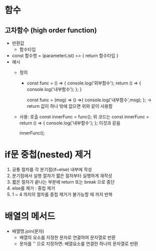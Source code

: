 # 함수

## 고차함수 (high order function)
- 반환값
  - 함수타입
- const 함수명 = (parameterList) => {
    return 함수타입
  }
- 예시
  - 정의
    - const func = () => {
        console.log('외부함수');
        return () => {
          console.log('내부함수');
        };
      }

      const func = (msg) => () =>{
        console.log('내부함수',msg);
      }; 
      -> return 값이 하나 밖에 없으면
      위와 같이 사용함

  - 사용: 호출
    const innerFunc = func();
    위 코드는
    const innerFunc = return () => {
          console.log('내부함수');
        };
    이것과 같음

    innerFunc();

# if문 중첩(nested) 제거
1. 공통 절차를 각 분기점(if~else) 내부에 작성
2. 분기점에서 실행 절차가 짧은 절차부터 실행하게 재작성
3. 짧은 절차가 끝나는 부분에 return 또는 break 으로 중단
4. else를 제거 : 중첩 제거
5. 1 ~ 4 까지의 절차를 중첩 제거가 불가능할 때 까지 반복


# 배열의 메서드
- 배열명.join(문자)
  - 배열의 요소를 지정한 문자로 연결하여 문자열로 반환
  - 문자를 '' 으로 지정하면: 배열요소를 연결한 하나의 문자열로 반환